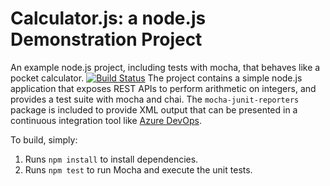 Calculator.js: a node.js Demonstration Project
==============================================
An example node.js project, including tests with mocha, that behaves like
a pocket calculator.
[![Build Status](https://dev.azure.com/rakenkou0672/Integrating%20External%20Source%20Control%20with%20Azure%20Pipelines/_apis/build/status/rakenkou-github.calculator?branchName=master)](https://dev.azure.com/rakenkou0672/Integrating%20External%20Source%20Control%20with%20Azure%20Pipelines/_build/latest?definitionId=5&branchName=master)
The project contains a simple node.js application that exposes REST APIs
to perform arithmetic on integers, and provides a test suite with mocha
and chai.  The `mocha-junit-reporters` package is included to provide XML
output that can be presented in a continuous integration tool like
[Azure DevOps](https://azure.com/devops).

To build, simply:

1. Runs `npm install` to install dependencies.
2. Runs `npm test` to run Mocha and execute the unit tests.

